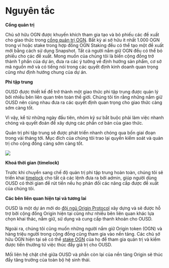 # Nguyên tắc

**Cổng quản trị**

Chủ sở hữu OGN được khuyến khích tham gia tạo và bỏ phiếu các đề xuất cho giao thức trong [cổng quản trị OGN](https://vote.originprotocol.com). Bất kỳ ai sở hữu ít nhất 1.000 OGN trong ví hoặc stake trong hợp đồng OGN Staking đều có thể tạo một đề xuất mới bằng cách sử dụng Snapshot. Tất cả người nắm giữ OGN đều có thể bỏ phiếu cho các đề xuất. Mong muốn của chúng tôi là biến cộng đồng trở thành 1 phần của dự án, đưa ra các ý tưởng về định hướng sản phẩm, cơ sở mã nguồn mở và có tiếng nói trong các quyết định kinh doanh quan trọng cũng như định hướng chung của dự án.

**Phi tập trung**

OUSD được thiết kế để trở thành một giao thức phi tập trung được quản lý bởi nhiều bên liên quan trên toàn thế giới. Chúng tôi tin rằng những nắm giữ OUSD nên cùng nhau đưa ra các quyết định quan trọng cho giao thức càng sớm càng tốt.

Vì vậy, kể từ những ngày đầu tiên, nhóm kỹ sư bắt buộc phải làm việc nhanh chóng và quyết đoán để xây dựng các phần cơ bản của giao thức.

Quản trị phi tập trung sẽ được phát triển nhanh chóng qua bốn giai đoạn trong vài tháng tới. Mục đích của chúng tôi trao lại quyền kiểm soát và quản trị cho cộng đồng càng sớm càng tốt.

![](../.gitbook/assets/ousd_docs_graphics_2%20%283%29.png)

**Khoá thời gian (timelock)**

Trước khi chuyển sang chế độ quản trị phi tập trung hoàn toàn, chúng tôi sẽ triển khai [timelock](../smart-contracts/api/timelock.md) cho tất cả các lệnh đưa ra bởi admin, giúp người dùng OUSD có thời gian để rút tiền nếu họ phản đối các nâng cấp được đề xuất của chúng tôi.

**Các bên liên quan hiện tại và tương lai**

OUSD là một dự án mới do [đội ngũ Origin Protocol](www.originprotocol.com/team) xây dựng và sẽ được hỗ trợ bởi cộng đồng Origin hiện tại cũng như nhiều bên liên quan khác lựa chọn khai thác, nắm giữ, sử dụng và cung cấp thanh khoản cho OUSD.

Ngoài ra, chúng tôi cũng muốn những người nắm giữ Origin token (OGN) và hàng triệu người trong cộng đồng cũng tham gia vào nền tảng. Các chủ sở hữu OGN hiện tại sẽ có thể [stake OGN](ogn-staking.md) của họ để tham gia quản trị và kiếm được tiền thưởng từ việc thúc đẩy giá trị cho OUSD.

Mối liên hệ chặt chẽ giữa OUSD và phần còn lại của nền tảng Origin sẽ thúc đẩy tăng trưởng của toàn bộ hệ sinh thái.



